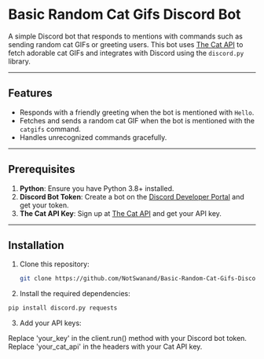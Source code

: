 # Basic Random Cat Gifs Discord Bot

A simple Discord bot that responds to mentions with commands such as sending random cat GIFs or greeting users. This bot uses [The Cat API](https://thecatapi.com/) to fetch adorable cat GIFs and integrates with Discord using the `discord.py` library.

---

## Features

- Responds with a friendly greeting when the bot is mentioned with `Hello`.
- Fetches and sends a random cat GIF when the bot is mentioned with the `catgifs` command.
- Handles unrecognized commands gracefully.

---

## Prerequisites

1. **Python**: Ensure you have Python 3.8+ installed.
2. **Discord Bot Token**: Create a bot on the [Discord Developer Portal](https://discord.com/developers/applications) and get your token.
3. **The Cat API Key**: Sign up at [The Cat API](https://thecatapi.com/) and get your API key.

---

## Installation

1. Clone this repository:
   ```bash
   git clone https://github.com/NotSwanand/Basic-Random-Cat-Gifs-Discord-Bot.git
   
2. Install the required dependencies:

```bash
pip install discord.py requests
```

3. Add your API keys:

Replace 'your_key' in the client.run() method with your Discord bot token.
Replace 'your_cat_api' in the headers with your Cat API key.

